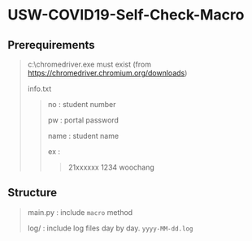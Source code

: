 # USW-COVID19-Self-Check-Macro
## Prerequirements
> c:\chromedriver.exe must exist (from https://chromedriver.chromium.org/downloads)
> 
> info.txt
> > no : student number
> > 
> > pw : portal password
> > 
> > name : student name
> >
> > ex :
> > > 21xxxxxx
> > > 1234
> > > woochang
## Structure
> main.py : include `macro` method
> 
> log/ : include log files day by day. `yyyy-MM-dd.log`
